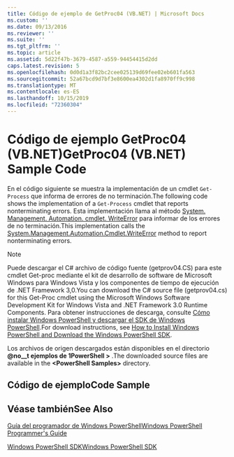 ```yaml
---
title: Código de ejemplo de GetProc04 (VB.NET) | Microsoft Docs
ms.custom: ''
ms.date: 09/13/2016
ms.reviewer: ''
ms.suite: ''
ms.tgt_pltfrm: ''
ms.topic: article
ms.assetid: 5d22f47b-3679-4587-a559-94454415d2dd
caps.latest.revision: 5
ms.openlocfilehash: 0d0d1a3f82bc2cee025139d69fee02eb601fa563
ms.sourcegitcommit: 52a67bcd9d7bf3e8600ea4302d1fa8970ff9c998
ms.translationtype: MT
ms.contentlocale: es-ES
ms.lasthandoff: 10/15/2019
ms.locfileid: "72360304"
---
```

# <a name="getproc04-vbnet-sample-code"></a><span data-ttu-id="3747f-102">Código de ejemplo GetProc04 (VB.NET)</span><span class="sxs-lookup"><span data-stu-id="3747f-102">GetProc04 (VB.NET) Sample Code</span></span>

<span data-ttu-id="3747f-103">En el código siguiente se muestra la implementación de un cmdlet `Get-Process` que informa de errores de no terminación.</span><span class="sxs-lookup"><span data-stu-id="3747f-103">The following code shows the implementation of a `Get-Process` cmdlet that reports nonterminating errors.</span></span> <span data-ttu-id="3747f-104">Esta implementación llama al método [System. Management. Automation. cmdlet. WriteError](/dotnet/api/System.Management.Automation.Cmdlet.WriteError) para informar de los errores de no terminación.</span><span class="sxs-lookup"><span data-stu-id="3747f-104">This implementation calls the [System.Management.Automation.Cmdlet.WriteError](/dotnet/api/System.Management.Automation.Cmdlet.WriteError) method to report nonterminating errors.</span></span>

> [!NOTE]
> <span data-ttu-id="3747f-105">Puede descargar el C# archivo de código fuente (getprov04.CS) para este cmdlet Get-proc mediante el kit de desarrollo de software de Microsoft Windows para Windows Vista y los componentes de tiempo de ejecución de .NET Framework 3,0.</span><span class="sxs-lookup"><span data-stu-id="3747f-105">You can download the C# source file (getprov04.cs) for this Get-Proc cmdlet using the Microsoft Windows Software Development Kit for Windows Vista and .NET Framework 3.0 Runtime Components.</span></span> <span data-ttu-id="3747f-106">Para obtener instrucciones de descarga, consulte [Cómo instalar Windows PowerShell y descargar el SDK de Windows PowerShell](/powershell/developer/installing-the-windows-powershell-sdk).</span><span class="sxs-lookup"><span data-stu-id="3747f-106">For download instructions, see [How to Install Windows PowerShell and Download the Windows PowerShell SDK](/powershell/developer/installing-the-windows-powershell-sdk).</span></span>
>
> <span data-ttu-id="3747f-107">Los archivos de origen descargados están disponibles en el directorio **@no__t ejemplos de 1PowerShell >** .</span><span class="sxs-lookup"><span data-stu-id="3747f-107">The downloaded source files are available in the **\<PowerShell Samples>** directory.</span></span>

## <a name="code-sample"></a><span data-ttu-id="3747f-108">Código de ejemplo</span><span class="sxs-lookup"><span data-stu-id="3747f-108">Code Sample</span></span>

<!-- TODO!!!: review snippet reference  [!CODE [Msh_samplesgetproc04#GetProc04vball](Msh_samplesgetproc04#GetProc04vball)]  -->

## <a name="see-also"></a><span data-ttu-id="3747f-109">Véase también</span><span class="sxs-lookup"><span data-stu-id="3747f-109">See Also</span></span>

[<span data-ttu-id="3747f-110">Guía del programador de Windows PowerShell</span><span class="sxs-lookup"><span data-stu-id="3747f-110">Windows PowerShell Programmer's Guide</span></span>](./windows-powershell-programmer-s-guide.md)

[<span data-ttu-id="3747f-111">Windows PowerShell SDK</span><span class="sxs-lookup"><span data-stu-id="3747f-111">Windows PowerShell SDK</span></span>](../windows-powershell-reference.md)